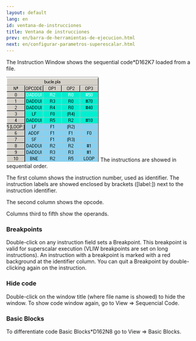```yaml
---
layout: default
lang: en
id: ventana-de-instrucciones
title: Ventana de instrucciones
prev: en/barra-de-herramientas-de-ejecucion.html
next: en/configurar-parametros-superescalar.html
---
```


The Instruction Window shows the sequential code*D162K7 loaded from a file.

![](imgs/bm16_result.png)
The instructions are showed in sequential order.

The first column shows the instruction number, used as identifier. The instruction labels are showed enclosed by brackets ([label:]) next to the instruction identifier.

The second column shows the opcode.

Columns third to fifth show the operands.

### Breakpoints

Double-click on any instruction field sets a Breakpoint. This breakpoint is valid for superscalar execution (VLIW breakpoints are set on long instructions). An instruction with a breakpoint is marked with a red background at the identifier column. You can quit a Breakpoint by double-clicking again on the instruction.


### Hide code

Double-click on the window title (where file name is showed) to hide the window. To show code window again, go to View => Sequencial Code.


### Basic Blocks

To differentiate code Basic Blocks*D162N8 go to View => Basic Blocks.